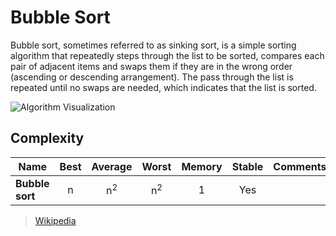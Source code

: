 # Bubble Sort

Bubble sort, sometimes referred to as sinking sort, is a 
simple sorting algorithm that repeatedly steps through 
the list to be sorted, compares each pair of adjacent 
items and swaps them if they are in the wrong order 
(ascending or descending arrangement). The pass through
the list is repeated until no swaps are needed, which 
indicates that the list is sorted.

![Algorithm Visualization](https://upload.wikimedia.org/wikipedia/commons/c/c8/Bubble-sort-example-300px.gif)

## Complexity

| Name            | Best  |    Average    |     Worst     | Memory | Stable | Comments |
| --------------- | :---: | :-----------: | :-----------: | :----: | :----: | :------- |
| **Bubble sort** |   n   | n<sup>2</sup> | n<sup>2</sup> |   1    |  Yes   |          |

> [Wikipedia](https://en.wikipedia.org/wiki/Bubble_sort)
